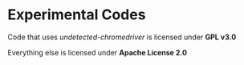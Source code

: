 # Experimental Codes
Code that uses *undetected-chromedriver* is licensed under **GPL v3.0**

Everything else is licensed under **Apache License 2.0**
